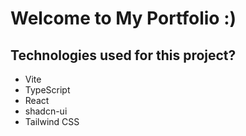 # Welcome to My Portfolio :)

## Technologies used for this project?
- Vite
- TypeScript
- React
- shadcn-ui
- Tailwind CSS
